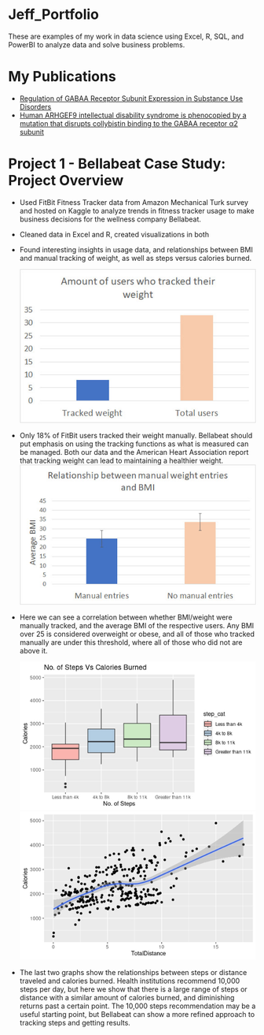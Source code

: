# Jeff_Portfolio
These are examples of my work in data science using Excel, R, SQL, and PowerBI to analyze data and solve business problems.

# My Publications
* [Regulation of GABAA Receptor Subunit Expression in Substance Use Disorders](https://www.mdpi.com/1422-0067/21/12/4445)
* [Human ARHGEF9 intellectual disability syndrome is phenocopied by a mutation that disrupts collybistin binding to the GABAA receptor α2 subunit](https://www.nature.com/articles/s41380-022-01468-z)

# Project 1 - Bellabeat Case Study: Project Overview
* Used FitBit Fitness Tracker data from Amazon Mechanical Turk survey and hosted on Kaggle to analyze trends in fitness tracker usage to make business decisions for the wellness company Bellabeat.
* Cleaned data in Excel and R, created visualizations in both
* Found interesting insights in usage data, and relationships between BMI and manual tracking of weight, as well as steps versus calories burned. 

	![](https://github.com/jeffreybarker07/Jeff_Portfolio/blob/main/images/Users_tracked_weight.jpg?raw=true)
* Only 18% of FitBit users tracked their weight manually. Bellabeat should put emphasis on using the tracking functions as what is measured can be managed. Both our data and the American Heart Association report that tracking weight can lead to maintaining a healthier weight.
	![](https://github.com/jeffreybarker07/Jeff_Portfolio/blob/main/images/BMI_manual_nonmanual.jpg?raw=true)
* Here we can see a correlation between whether BMI/weight were manually tracked, and the average BMI of the respective users. Any BMI over 25 is considered overweight or obese, and all of those who tracked manually are under this threshold, where all of those who did not are above it. 

	![](https://github.com/jeffreybarker07/Jeff_Portfolio/blob/main/images/steps_vs_calories_burned.jpeg?raw=true)
	![](https://github.com/jeffreybarker07/Jeff_Portfolio/blob/main/images/Distance_vs_calories.jpeg?raw=true)
* The last two graphs show the relationships between steps or distance traveled and calories burned. Health institutions recommend 10,000 steps per day, but here we show that there is a large range of steps or distance with a similar amount of calories burned, and diminishing returns past a certain point. The 10,000 steps recommendation may be a useful starting point, but Bellabeat can show a more refined approach to tracking steps and getting results.
